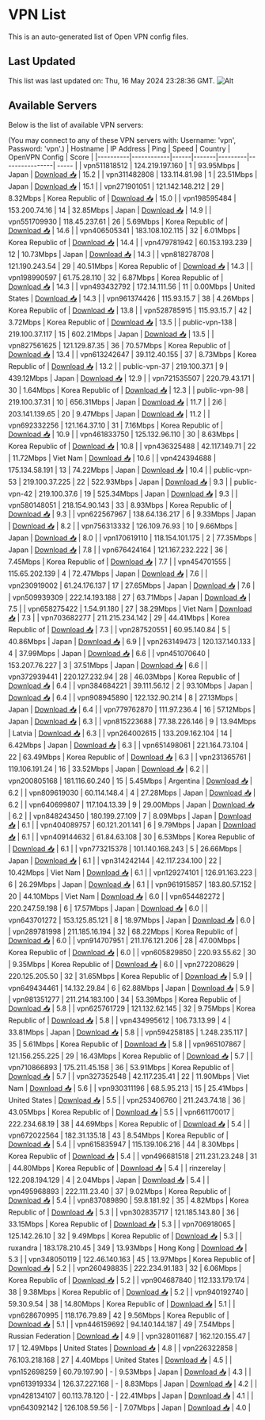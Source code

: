 # VPN List

This is an auto-generated list of Open VPN config files.

## Last Updated

This list was last updated on: Thu, 16 May 2024 23:28:36 GMT.
![Alt](https://repobeats.axiom.co/api/embed/186b98318ef1479477931607c1ad7d823f12451f.svg "Repobeats analytics image")

## Available Servers

Below is the list of available VPN servers:

(You may connect to any of these VPN servers with: Username: 'vpn', Password: 'vpn'.)
| Hostname | IP Address | Ping | Speed | Country | OpenVPN Config | Score |
|----------|------------|------|-------|---------|----------------| ----- |
| vpn511818512 | 124.219.197.160 | 1 | 93.95Mbps | Japan | [Download 📥](./configs/server_0_JP.ovpn) | 15.2 |
| vpn311482808 | 133.114.81.98 | 1 | 23.51Mbps | Japan | [Download 📥](./configs/server_1_JP.ovpn) | 15.1 |
| vpn271901051 | 121.142.148.212 | 29 | 8.32Mbps | Korea Republic of | [Download 📥](./configs/server_2_KR.ovpn) | 15.0 |
| vpn198595484 | 153.200.74.16 | 14 | 32.85Mbps | Japan | [Download 📥](./configs/server_3_JP.ovpn) | 14.9 |
| vpn551709930 | 118.45.237.61 | 26 | 5.69Mbps | Korea Republic of | [Download 📥](./configs/server_4_KR.ovpn) | 14.6 |
| vpn406505341 | 183.108.102.115 | 32 | 6.01Mbps | Korea Republic of | [Download 📥](./configs/server_5_KR.ovpn) | 14.4 |
| vpn479781942 | 60.153.193.239 | 12 | 10.73Mbps | Japan | [Download 📥](./configs/server_6_JP.ovpn) | 14.3 |
| vpn818278708 | 121.190.243.54 | 29 | 40.51Mbps | Korea Republic of | [Download 📥](./configs/server_7_KR.ovpn) | 14.3 |
| vpn198990597 | 61.75.28.110 | 32 | 6.87Mbps | Korea Republic of | [Download 📥](./configs/server_8_KR.ovpn) | 14.3 |
| vpn493432792 | 172.14.111.56 | 11 | 0.00Mbps | United States | [Download 📥](./configs/server_9_US.ovpn) | 14.3 |
| vpn961374426 | 115.93.15.7 | 38 | 4.26Mbps | Korea Republic of | [Download 📥](./configs/server_10_KR.ovpn) | 13.8 |
| vpn528785915 | 115.93.15.7 | 42 | 3.72Mbps | Korea Republic of | [Download 📥](./configs/server_11_KR.ovpn) | 13.5 |
| public-vpn-138 | 219.100.37.117 | 15 | 602.21Mbps | Japan | [Download 📥](./configs/server_12_JP.ovpn) | 13.5 |
| vpn827561625 | 121.129.87.35 | 36 | 70.57Mbps | Korea Republic of | [Download 📥](./configs/server_13_KR.ovpn) | 13.4 |
| vpn613242647 | 39.112.40.155 | 37 | 8.73Mbps | Korea Republic of | [Download 📥](./configs/server_14_KR.ovpn) | 13.2 |
| public-vpn-37 | 219.100.37.1 | 9 | 439.12Mbps | Japan | [Download 📥](./configs/server_15_JP.ovpn) | 12.9 |
| vpn721535507 | 220.79.43.171 | 30 | 1.64Mbps | Korea Republic of | [Download 📥](./configs/server_16_KR.ovpn) | 12.3 |
| public-vpn-98 | 219.100.37.31 | 10 | 656.31Mbps | Japan | [Download 📥](./configs/server_17_JP.ovpn) | 11.7 |
| 2i6 | 203.141.139.65 | 20 | 9.47Mbps | Japan | [Download 📥](./configs/server_18_JP.ovpn) | 11.2 |
| vpn692332256 | 121.164.37.10 | 31 | 7.16Mbps | Korea Republic of | [Download 📥](./configs/server_19_KR.ovpn) | 10.9 |
| vpn461833750 | 125.132.96.110 | 30 | 8.63Mbps | Korea Republic of | [Download 📥](./configs/server_20_KR.ovpn) | 10.8 |
| vpn436325488 | 42.117.149.71 | 22 | 11.72Mbps | Viet Nam | [Download 📥](./configs/server_21_VN.ovpn) | 10.6 |
| vpn424394688 | 175.134.58.191 | 13 | 74.22Mbps | Japan | [Download 📥](./configs/server_22_JP.ovpn) | 10.4 |
| public-vpn-53 | 219.100.37.225 | 22 | 522.93Mbps | Japan | [Download 📥](./configs/server_23_JP.ovpn) | 9.3 |
| public-vpn-42 | 219.100.37.6 | 19 | 525.34Mbps | Japan | [Download 📥](./configs/server_24_JP.ovpn) | 9.3 |
| vpn580148051 | 218.154.90.143 | 33 | 8.93Mbps | Korea Republic of | [Download 📥](./configs/server_25_KR.ovpn) | 9.3 |
| vpn622567967 | 138.64.136.217 | 6 | 9.33Mbps | Japan | [Download 📥](./configs/server_26_JP.ovpn) | 8.2 |
| vpn756313332 | 126.109.76.93 | 10 | 9.66Mbps | Japan | [Download 📥](./configs/server_27_JP.ovpn) | 8.0 |
| vpn170619110 | 118.154.101.175 | 2 | 77.35Mbps | Japan | [Download 📥](./configs/server_28_JP.ovpn) | 7.8 |
| vpn676424164 | 121.167.232.222 | 36 | 7.45Mbps | Korea Republic of | [Download 📥](./configs/server_29_KR.ovpn) | 7.7 |
| vpn454701555 | 115.65.202.139 | 4 | 72.47Mbps | Japan | [Download 📥](./configs/server_30_JP.ovpn) | 7.6 |
| vpn230919002 | 61.24.176.137 | 17 | 27.65Mbps | Japan | [Download 📥](./configs/server_31_JP.ovpn) | 7.6 |
| vpn509939309 | 222.14.193.188 | 27 | 63.71Mbps | Japan | [Download 📥](./configs/server_32_JP.ovpn) | 7.5 |
| vpn658275422 | 1.54.91.180 | 27 | 38.29Mbps | Viet Nam | [Download 📥](./configs/server_33_VN.ovpn) | 7.3 |
| vpn703682277 | 211.215.234.142 | 29 | 44.41Mbps | Korea Republic of | [Download 📥](./configs/server_34_KR.ovpn) | 7.3 |
| vpn287520551 | 60.95.140.84 | 5 | 40.86Mbps | Japan | [Download 📥](./configs/server_35_JP.ovpn) | 6.9 |
| vpn263149473 | 120.137.140.133 | 4 | 37.99Mbps | Japan | [Download 📥](./configs/server_36_JP.ovpn) | 6.6 |
| vpn451070640 | 153.207.76.227 | 3 | 37.51Mbps | Japan | [Download 📥](./configs/server_37_JP.ovpn) | 6.6 |
| vpn372939441 | 220.127.232.94 | 28 | 46.03Mbps | Korea Republic of | [Download 📥](./configs/server_38_KR.ovpn) | 6.4 |
| vpn384684221 | 39.111.56.12 | 2 | 93.10Mbps | Japan | [Download 📥](./configs/server_39_JP.ovpn) | 6.4 |
| vpn908945890 | 122.132.90.214 | 8 | 27.13Mbps | Japan | [Download 📥](./configs/server_40_JP.ovpn) | 6.4 |
| vpn779762870 | 111.97.236.4 | 16 | 57.12Mbps | Japan | [Download 📥](./configs/server_41_JP.ovpn) | 6.3 |
| vpn815223688 | 77.38.226.146 | 9 | 13.94Mbps | Latvia | [Download 📥](./configs/server_42_LV.ovpn) | 6.3 |
| vpn264002615 | 133.209.162.104 | 14 | 6.42Mbps | Japan | [Download 📥](./configs/server_43_JP.ovpn) | 6.3 |
| vpn651498061 | 221.164.73.104 | 22 | 63.49Mbps | Korea Republic of | [Download 📥](./configs/server_44_KR.ovpn) | 6.3 |
| vpn231365761 | 119.106.191.24 | 16 | 33.52Mbps | Japan | [Download 📥](./configs/server_45_JP.ovpn) | 6.2 |
| vpn200805168 | 181.116.60.240 | 15 | 5.45Mbps | Argentina | [Download 📥](./configs/server_46_AR.ovpn) | 6.2 |
| vpn809619030 | 60.114.148.4 | 4 | 27.28Mbps | Japan | [Download 📥](./configs/server_47_JP.ovpn) | 6.2 |
| vpn640699807 | 117.104.13.39 | 9 | 29.00Mbps | Japan | [Download 📥](./configs/server_48_JP.ovpn) | 6.2 |
| vpn848243450 | 180.199.27.109 | 7 | 8.09Mbps | Japan | [Download 📥](./configs/server_49_JP.ovpn) | 6.1 |
| vpn404089757 | 60.121.201.141 | 6 | 9.79Mbps | Japan | [Download 📥](./configs/server_50_JP.ovpn) | 6.1 |
| vpn409144632 | 61.84.63.108 | 30 | 6.53Mbps | Korea Republic of | [Download 📥](./configs/server_51_KR.ovpn) | 6.1 |
| vpn773215378 | 101.140.168.243 | 5 | 26.66Mbps | Japan | [Download 📥](./configs/server_52_JP.ovpn) | 6.1 |
| vpn314242144 | 42.117.234.100 | 22 | 10.42Mbps | Viet Nam | [Download 📥](./configs/server_53_VN.ovpn) | 6.1 |
| vpn129274101 | 126.91.163.223 | 6 | 26.29Mbps | Japan | [Download 📥](./configs/server_54_JP.ovpn) | 6.1 |
| vpn961915857 | 183.80.57.152 | 20 | 44.10Mbps | Viet Nam | [Download 📥](./configs/server_55_VN.ovpn) | 6.0 |
| vpn654482272 | 220.247.59.198 | 6 | 17.57Mbps | Japan | [Download 📥](./configs/server_56_JP.ovpn) | 6.0 |
| vpn643701272 | 153.125.85.121 | 8 | 18.97Mbps | Japan | [Download 📥](./configs/server_57_JP.ovpn) | 6.0 |
| vpn289781998 | 211.185.16.194 | 32 | 68.22Mbps | Korea Republic of | [Download 📥](./configs/server_58_KR.ovpn) | 6.0 |
| vpn914707951 | 211.176.121.206 | 28 | 47.00Mbps | Korea Republic of | [Download 📥](./configs/server_59_KR.ovpn) | 6.0 |
| vpn605829850 | 220.93.55.62 | 30 | 9.35Mbps | Korea Republic of | [Download 📥](./configs/server_60_KR.ovpn) | 6.0 |
| vpn272208629 | 220.125.205.50 | 32 | 31.65Mbps | Korea Republic of | [Download 📥](./configs/server_61_KR.ovpn) | 5.9 |
| vpn649434461 | 14.132.29.84 | 6 | 62.88Mbps | Japan | [Download 📥](./configs/server_62_JP.ovpn) | 5.9 |
| vpn981351277 | 211.214.183.100 | 34 | 53.39Mbps | Korea Republic of | [Download 📥](./configs/server_63_KR.ovpn) | 5.8 |
| vpn625761729 | 121.132.62.145 | 32 | 9.75Mbps | Korea Republic of | [Download 📥](./configs/server_64_KR.ovpn) | 5.8 |
| vpn434995612 | 106.73.13.99 | 4 | 33.81Mbps | Japan | [Download 📥](./configs/server_65_JP.ovpn) | 5.8 |
| vpn594258185 | 1.248.235.117 | 35 | 5.61Mbps | Korea Republic of | [Download 📥](./configs/server_66_KR.ovpn) | 5.8 |
| vpn965107867 | 121.156.255.225 | 29 | 16.43Mbps | Korea Republic of | [Download 📥](./configs/server_67_KR.ovpn) | 5.7 |
| vpn710866893 | 175.211.45.158 | 36 | 53.91Mbps | Korea Republic of | [Download 📥](./configs/server_68_KR.ovpn) | 5.7 |
| vpn327352548 | 42.117.235.41 | 22 | 11.90Mbps | Viet Nam | [Download 📥](./configs/server_69_VN.ovpn) | 5.6 |
| vpn930311196 | 68.5.95.213 | 15 | 25.41Mbps | United States | [Download 📥](./configs/server_70_US.ovpn) | 5.5 |
| vpn253406760 | 211.243.74.18 | 36 | 43.05Mbps | Korea Republic of | [Download 📥](./configs/server_71_KR.ovpn) | 5.5 |
| vpn661170017 | 222.234.68.19 | 38 | 44.69Mbps | Korea Republic of | [Download 📥](./configs/server_72_KR.ovpn) | 5.4 |
| vpn672022564 | 182.31.135.18 | 43 | 8.54Mbps | Korea Republic of | [Download 📥](./configs/server_73_KR.ovpn) | 5.4 |
| vpn615835947 | 115.139.106.216 | 44 | 8.30Mbps | Korea Republic of | [Download 📥](./configs/server_74_KR.ovpn) | 5.4 |
| vpn496681518 | 211.231.23.248 | 31 | 44.80Mbps | Korea Republic of | [Download 📥](./configs/server_75_KR.ovpn) | 5.4 |
| rinzerelay | 122.208.194.129 | 4 | 2.04Mbps | Japan | [Download 📥](./configs/server_76_JP.ovpn) | 5.4 |
| vpn495968893 | 222.111.23.40 | 37 | 9.02Mbps | Korea Republic of | [Download 📥](./configs/server_77_KR.ovpn) | 5.4 |
| vpn837089890 | 59.8.181.92 | 35 | 4.82Mbps | Korea Republic of | [Download 📥](./configs/server_78_KR.ovpn) | 5.3 |
| vpn302835717 | 121.185.143.80 | 36 | 33.15Mbps | Korea Republic of | [Download 📥](./configs/server_79_KR.ovpn) | 5.3 |
| vpn706918065 | 125.142.26.10 | 32 | 9.49Mbps | Korea Republic of | [Download 📥](./configs/server_80_KR.ovpn) | 5.3 |
| ruxandra | 183.178.210.45 | 349 | 13.93Mbps | Hong Kong | [Download 📥](./configs/server_81_HK.ovpn) | 5.3 |
| vpn348050119 | 122.46.140.163 | 45 | 13.97Mbps | Korea Republic of | [Download 📥](./configs/server_82_KR.ovpn) | 5.2 |
| vpn260498835 | 222.234.91.183 | 32 | 6.06Mbps | Korea Republic of | [Download 📥](./configs/server_83_KR.ovpn) | 5.2 |
| vpn904687840 | 112.133.179.174 | 38 | 9.38Mbps | Korea Republic of | [Download 📥](./configs/server_84_KR.ovpn) | 5.2 |
| vpn940192740 | 59.30.9.54 | 38 | 14.80Mbps | Korea Republic of | [Download 📥](./configs/server_85_KR.ovpn) | 5.1 |
| vpn628670995 | 118.176.79.89 | 42 | 9.56Mbps | Korea Republic of | [Download 📥](./configs/server_86_KR.ovpn) | 5.1 |
| vpn446159692 | 94.140.144.187 | 49 | 7.54Mbps | Russian Federation | [Download 📥](./configs/server_87_RU.ovpn) | 4.9 |
| vpn328011687 | 162.120.155.47 | 17 | 12.49Mbps | United States | [Download 📥](./configs/server_88_US.ovpn) | 4.8 |
| vpn226322858 | 76.103.218.168 | 27 | 4.40Mbps | United States | [Download 📥](./configs/server_89_US.ovpn) | 4.5 |
| vpn152698259 | 60.79.197.90 | - | 9.53Mbps | Japan | [Download 📥](./configs/server_90_JP.ovpn) | 4.3 |
| vpn613919334 | 126.37.227.168 | - | 8.83Mbps | Japan | [Download 📥](./configs/server_91_JP.ovpn) | 4.2 |
| vpn428134107 | 60.113.78.120 | - | 22.41Mbps | Japan | [Download 📥](./configs/server_92_JP.ovpn) | 4.1 |
| vpn643092142 | 126.108.59.56 | - | 7.07Mbps | Japan | [Download 📥](./configs/server_93_JP.ovpn) | 4.0 |
